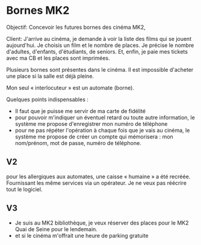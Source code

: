 Bornes MK2
==========

Objectif: Concevoir les futures bornes des cinéma MK2, 

Client: J'arrive au cinéma, je demande à voir la liste des films qui se jouent aujourd'hui. Je choisis un film et le nombre de places. Je précise le nombre d'adultes, d'enfants, d'étudiants, de seniors. Et, enfin, je paie mes tickets avec ma CB et les places sont imprimées.

Plusieurs bornes sont présentes dans le cinéma. Il est impossible d'acheter une place si la salle est déjà pleine.

Mon seul « interlocuteur » est un automate (borne).


Quelques points indispensables :

- Il faut que je puisse me servir de ma carte de fidélité
- pour pouvoir m'indiquer un éventuel retard ou toute autre information, le système me propose d'enregistrer mon numéro de téléphone
- pour ne pas répéter l'opération à chaque fois que je vais au cinéma, le système me propose de créer un compte qui mémorisera : mon nom/prénom, mot de passe, numéro de téléphone.

V2
---

pour les allergiques aux automates, une caisse « humaine » a été recréée. Fournissant les même services via un opérateur. Je ne veux pas réécrire tout le logiciel.


V3
---

- Je suis au MK2 bibliothèque, je veux réserver des places pour le MK2 Quai de Seine pour le lendemain.
- et si le cinéma m'offrait une heure de parking gratuite
